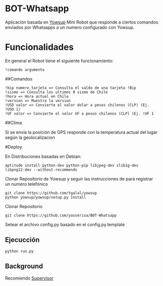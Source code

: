 # BOT-Whatsapp

Aplicación basada en [Yowsup](https://github.com/tgalal/yowsup/blob/master/README.md)
Mini Robot que responde a ciertos comandos enviados por Whatsapps a un numero configurado con Yowsup.

# Funcionalidades

En general el Robot tiene el siguiente funcionamiento:

```
!comando argumento
```

##Comandos
```
!bip numero_tarjeta => Consulta el saldo de una tarjeta !Bip
!sismo => Consulta los ultimos 8 sismo de Chile
!hora => Hora actual en Chile
!version => Muestra la version
!USD valor => Convierte el valor dolar a pesos chilenos (CLP) (Ej. !USD 1)
!UF valor => Convierte el valor UF a pesos chilenos (CLP) (Ej. !UF 1
```
##Clima

Si se envía la posición de GPS responde con la temperatura actual del lugar según la geolocalizacion

#Deploy

En Distribuciones basadas en Debian:

```
aptitude install python-dev python-pip libjpeg-dev zlib1g-dev libpng12-dev --without-recommends
```

Clonar Repositorio de Yowsup y seguir las instrucciones de para registrar un numero telefónico
```
git clone https://github.com/tgalal/yowsup
python yowsup/yowsup/setup.py install
```
Clonar Repositorio
```
git clone https://github.com/yasserisa/BOT-Whatsapp
```
Setear el archivo config.py basado en el config.py.template

## Ejecucción
```
python run.py
```

## Background

Recomiendo [Supervisor](http://supervisord.org/)
